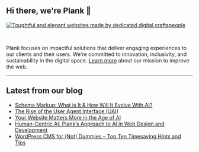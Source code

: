## Hi there, we're Plank 👋

<a href="https://plank.co/open-source/learn-more-image">
    <img src="https://plank.co/open-source/banner" alt="Toughtful and elegant websites made by dedicated digital craftspeople" />
</a>

&nbsp;

Plank focuses on impactful solutions that deliver engaging experiences to our clients and their users. We're committed to innovation, inclusivity, and sustainability in the digital space. [Learn more](https://plank.co/open-source/learn-more-link) about our mission to improve the web.

---

## Latest from our blog
<!-- PLANK:START -->
- [Schema Markup: What is It &amp; How Will It Evolve With AI?](https://plank.co/en/blog/what-is-schema-markup/)
- [The Rise of the User Agent Interface &lpar;UAI&rpar;](https://plank.co/en/blog/designing-user-agent-interfaces/)
- [Your Website Matters More in the Age of AI](https://plank.co/en/blog/website-matters-in-ai-age/)
- [Human-Centric AI: Plank’s Approach to AI in Web Design and Development](https://plank.co/en/blog/human-centric-ai-web-design-development/)
- [WordPress CMS for &lpar;Not&rpar; Dummies – Top Ten Timesaving Hints and Tips](https://plank.co/en/blog/wordpress-cms-for-not-dummies-top-ten-timesaving-hints-and-tips/)
<!-- PLANK:END -->

